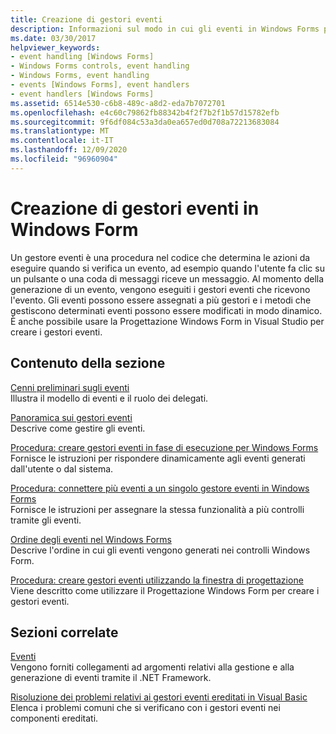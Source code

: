 ```yaml
---
title: Creazione di gestori eventi
description: Informazioni sul modo in cui gli eventi in Windows Forms possono essere assegnati a più gestori e sul modo in cui i metodi che gestiscono determinati eventi possono essere modificati dinamicamente.
ms.date: 03/30/2017
helpviewer_keywords:
- event handling [Windows Forms]
- Windows Forms controls, event handling
- Windows Forms, event handling
- events [Windows Forms], event handlers
- event handlers [Windows Forms]
ms.assetid: 6514e530-c6b8-489c-a8d2-eda7b7072701
ms.openlocfilehash: e4c60c79862fb88342b4f2f7b2f1b57d15782efb
ms.sourcegitcommit: 9f6df084c53a3da0ea657ed0d708a72213683084
ms.translationtype: MT
ms.contentlocale: it-IT
ms.lasthandoff: 12/09/2020
ms.locfileid: "96960904"
---
```

# <a name="creating-event-handlers-in-windows-forms"></a>Creazione di gestori eventi in Windows Form

Un gestore eventi è una procedura nel codice che determina le azioni da eseguire quando si verifica un evento, ad esempio quando l'utente fa clic su un pulsante o una coda di messaggi riceve un messaggio. Al momento della generazione di un evento, vengono eseguiti i gestori eventi che ricevono l'evento. Gli eventi possono essere assegnati a più gestori e i metodi che gestiscono determinati eventi possono essere modificati in modo dinamico. È anche possibile usare la Progettazione Windows Form in Visual Studio per creare i gestori eventi.

## <a name="in-this-section"></a>Contenuto della sezione

 [Cenni preliminari sugli eventi](events-overview-windows-forms.md)\
 Illustra il modello di eventi e il ruolo dei delegati.

 [Panoramica sui gestori eventi](event-handlers-overview-windows-forms.md)\
 Descrive come gestire gli eventi.

 [Procedura: creare gestori eventi in fase di esecuzione per Windows Forms](how-to-create-event-handlers-at-run-time-for-windows-forms.md)\
 Fornisce le istruzioni per rispondere dinamicamente agli eventi generati dall'utente o dal sistema.

 [Procedura: connettere più eventi a un singolo gestore eventi in Windows Forms](how-to-connect-multiple-events-to-a-single-event-handler-in-windows-forms.md)\
 Fornisce le istruzioni per assegnare la stessa funzionalità a più controlli tramite gli eventi.

 [Ordine degli eventi nel Windows Forms](order-of-events-in-windows-forms.md)\
 Descrive l'ordine in cui gli eventi vengono generati nei controlli Windows Form.

 [Procedura: creare gestori eventi utilizzando la finestra di progettazione](/previous-versions/visualstudio/visual-studio-2010/zwwsdtbk(v=vs.100)) Viene descritto come utilizzare il Progettazione Windows Form per creare i gestori eventi.

## <a name="related-sections"></a>Sezioni correlate

 [Eventi](/dotnet/standard/events/index)\
 Vengono forniti collegamenti ad argomenti relativi alla gestione e alla generazione di eventi tramite il .NET Framework.

 [Risoluzione dei problemi relativi ai gestori eventi ereditati in Visual Basic](/dotnet/visual-basic/programming-guide/language-features/events/troubleshooting-inherited-event-handlers)\
 Elenca i problemi comuni che si verificano con i gestori eventi nei componenti ereditati.
